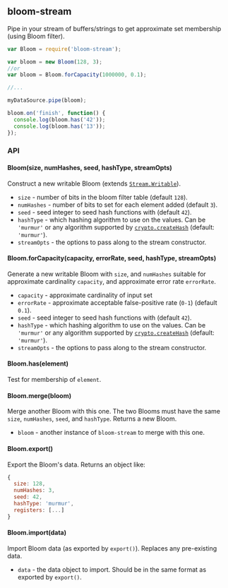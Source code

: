 ## bloom-stream

Pipe in your stream of buffers/strings to get approximate set membership (using Bloom filter).

```javascript
var Bloom = require('bloom-stream');

var bloom = new Bloom(128, 3);
//or
var bloom = Bloom.forCapacity(1000000, 0.1);

//...

myDataSource.pipe(bloom);

bloom.on('finish', function() {
  console.log(bloom.has('42'));
  console.log(bloom.has('13'));
});
```

### API

#### Bloom(size, numHashes, seed, hashType, streamOpts)

Construct a new writable Bloom (extends [`Stream.Writable`](https://nodejs.org/api/stream.html#stream_class_stream_writable)).

* `size` - number of bits in the bloom filter table (default `128`).
* `numHashes` - number of bits to set for each element added (default `3`).
* `seed` - seed integer to seed hash functions with (default `42`).
* `hashType` - which hashing algorithm to use on the values. Can be `'murmur'` or any algorithm supported by [`crypto.createHash`](https://nodejs.org/api/crypto.html#crypto_crypto_createhash_algorithm) (default: `'murmur'`).
* `streamOpts` - the options to pass along to the stream constructor.
 
#### Bloom.forCapacity(capacity, errorRate, seed, hashType, streamOpts)

Generate a new writable Bloom with `size`, and `numHashes` suitable for approximate cardinality `capacity`, and approximate error rate `errorRate`.

* `capacity` - approximate cardinality of input set
* `errorRate` - approximate acceptable false-positive rate (`0-1`) (default `0.1`).
* `seed` - seed integer to seed hash functions with (default `42`).
* `hashType` - which hashing algorithm to use on the values. Can be `'murmur'` or any algorithm supported by [`crypto.createHash`](https://nodejs.org/api/crypto.html#crypto_crypto_createhash_algorithm) (default: `'murmur'`).
* `streamOpts` - the options to pass along to the stream constructor.

#### Bloom.has(element)

Test for membership of `element`.

#### Bloom.merge(bloom)

Merge another Bloom with this one. The two Blooms must have the same `size`, `numHashes`, `seed`, and `hashType`. Returns a new Bloom.

* `bloom` - another instance of `bloom-stream` to merge with this one.

#### Bloom.export()

Export the Bloom's data. Returns an object like:

```javascript
{
  size: 128,
  numHashes: 3,
  seed: 42,
  hashType: 'murmur',
  registers: [...]
}
```

#### Bloom.import(data)

Import Bloom data (as exported by `export()`). Replaces any pre-existing data.

* `data` - the data object to import. Should be in the same format as exported by `export()`.

